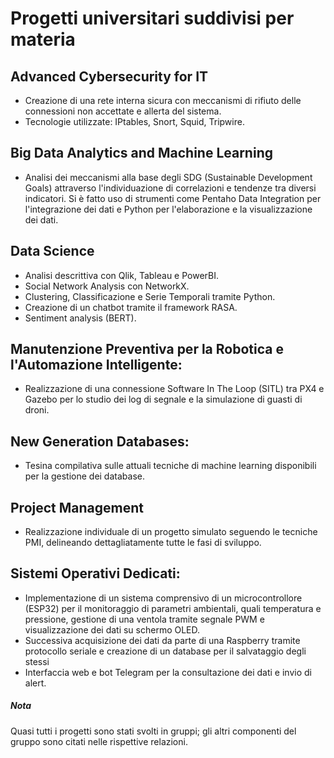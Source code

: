 # Progetti universitari suddivisi per materia

## Advanced Cybersecurity for IT
- Creazione di una rete interna sicura con meccanismi di rifiuto delle connessioni non accettate e 
allerta del sistema.
- Tecnologie utilizzate: IPtables, Snort, Squid, Tripwire.
  
## Big Data Analytics and Machine Learning 
- Analisi dei meccanismi alla base degli SDG (Sustainable Development Goals) attraverso 
l'individuazione di correlazioni e tendenze tra diversi indicatori. Si è fatto uso di strumenti come 
Pentaho Data Integration per l'integrazione dei dati e Python per l'elaborazione e la visualizzazione 
dei dati. 

## Data Science
- Analisi descrittiva con Qlik, Tableau e PowerBI. 
- Social Network Analysis con NetworkX. 
- Clustering, Classificazione e Serie Temporali tramite Python. 
- Creazione di un chatbot tramite il framework RASA. 
- Sentiment analysis (BERT).

## Manutenzione Preventiva per la Robotica e l'Automazione Intelligente:
- Realizzazione di una connessione Software In The Loop (SITL) tra PX4 e Gazebo per lo studio dei
log di segnale e la simulazione di guasti di droni.

## New Generation Databases:
- Tesina compilativa sulle attuali tecniche di machine learning disponibili per la gestione dei database.

## Project Management
- Realizzazione individuale di un progetto simulato seguendo le tecniche PMI, delineando 
dettagliatamente tutte le fasi di sviluppo. 

## Sistemi Operativi Dedicati:
- Implementazione di un sistema comprensivo di un microcontrollore (ESP32) per il monitoraggio di
parametri ambientali, quali temperatura e pressione, gestione di una ventola tramite segnale PWM
e visualizzazione dei dati su schermo OLED.
- Successiva acquisizione dei dati da parte di una
Raspberry tramite protocollo seriale e creazione di un database per il salvataggio degli stessi
- Interfaccia web e bot Telegram per la consultazione dei dati e invio di alert.



##### Nota
Quasi tutti i progetti sono stati svolti in gruppi; gli altri componenti del gruppo sono citati nelle rispettive relazioni.
